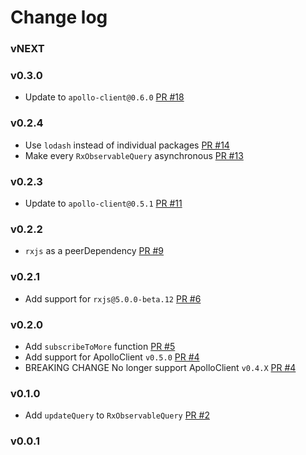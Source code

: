 # Change log

### vNEXT


### v0.3.0

- Update to `apollo-client@0.6.0` [PR #18](https://github.com/kamilkisiela/apollo-client-rxjs/pull/18)

### v0.2.4

- Use `lodash` instead of individual packages [PR #14](https://github.com/kamilkisiela/apollo-client-rxjs/pull/14)
- Make every `RxObservableQuery` asynchronous [PR #13](https://github.com/kamilkisiela/apollo-client-rxjs/pull/13)

### v0.2.3

- Update to `apollo-client@0.5.1` [PR #11](https://github.com/kamilkisiela/apollo-client-rxjs/pull/11)

### v0.2.2

- `rxjs` as a peerDependency [PR #9](https://github.com/kamilkisiela/apollo-client-rxjs/pull/9)

### v0.2.1

- Add support for `rxjs@5.0.0-beta.12` [PR #6](https://github.com/kamilkisiela/apollo-client-rxjs/pull/6)

### v0.2.0

- Add `subscribeToMore` function [PR #5](https://github.com/kamilkisiela/apollo-client-rxjs/pull/5)
- Add support for ApolloClient `v0.5.0` [PR #4](https://github.com/kamilkisiela/apollo-client-rxjs/pull/4)
- BREAKING CHANGE No longer support ApolloClient `v0.4.X` [PR #4](https://github.com/kamilkisiela/apollo-client-rxjs/pull/4)

### v0.1.0

- Add `updateQuery` to `RxObservableQuery` [PR #2](https://github.com/kamilkisiela/apollo-client-rxjs/pull/2)

### v0.0.1
